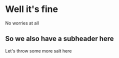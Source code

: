# Well it's fine 

No worries at all

## So we also have a subheader here

Let's throw some more salt here
